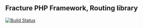 ## Fracture PHP Framework, Routing library


[![Build Status](https://travis-ci.org/fracture/routing.png?branch=master)](https://travis-ci.org/fracture/routing)


